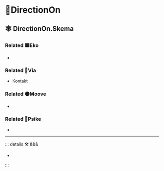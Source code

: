 # 🔻<via>DirectionOn</via>

## 🕸 DirectionOn.Skema

### Related 🟩<ekos>Eko</ekos>

-

### Related 🔻<via>Via</via>

- Kontakt

### Related 🟠<mooves>Moove</mooves>

-

### Related 💜<psike>Psike</psike>

-

---

<!-- =================================================== -->
<!-- =================================================== -->
<!-- =================================================== -->
<!-- =================================================== -->
<!-- =================================================== -->
::: details 🛠 <dev>&&&</dev>

-

:::
